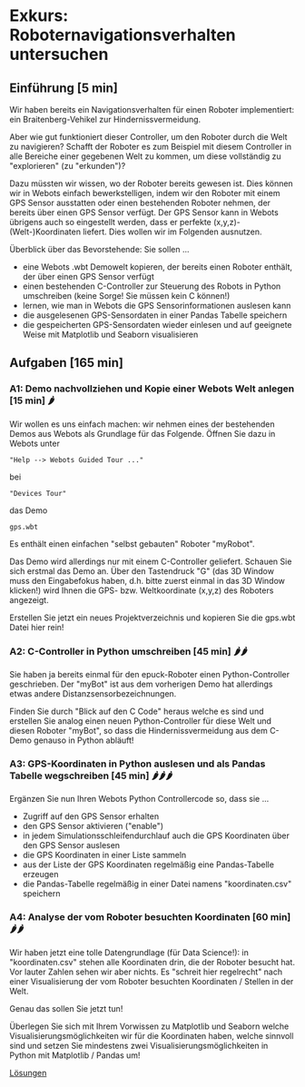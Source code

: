 # Exkurs: Roboternavigationsverhalten untersuchen

## Einführung [5 min]

Wir haben bereits ein Navigationsverhalten für einen Roboter implementiert: ein Braitenberg-Vehikel zur Hindernissvermeidung.

Aber wie gut funktioniert dieser Controller, um den Roboter durch die Welt zu navigieren? Schafft der Roboter es zum Beispiel mit diesem Controller in alle Bereiche einer gegebenen Welt zu kommen, um diese vollständig zu "explorieren" (zu "erkunden")?

Dazu müssten wir wissen, wo der Roboter bereits gewesen ist. Dies können wir in Webots einfach bewerkstelligen, indem wir den Roboter mit einem GPS Sensor ausstatten oder einen bestehenden Roboter nehmen, der bereits über einen GPS Sensor verfügt. Der GPS Sensor kann in Webots übrigens auch so eingestellt werden, dass er perfekte (x,y,z)-(Welt-)Koordinaten liefert. Dies wollen wir im Folgenden ausnutzen.

Überblick über das Bevorstehende: Sie sollen ...

- eine Webots .wbt Demowelt kopieren, der bereits einen Roboter enthält, der über einen GPS Sensor verfügt
- einen bestehenden C-Controller zur Steuerung des Robots in Python umschreiben (keine Sorge! Sie müssen kein C können!)
- lernen, wie man in Webots die GPS Sensorinformationen auslesen kann
- die ausgelesenen GPS-Sensordaten in einer Pandas Tabelle speichern
- die gespeicherten GPS-Sensordaten wieder einlesen und auf geeignete Weise mit Matplotlib und Seaborn visualisieren

## Aufgaben [165 min]

### A1: Demo nachvollziehen und Kopie einer Webots Welt anlegen [15 min] 🌶️

Wir wollen es uns einfach machen: wir nehmen eines der bestehenden Demos aus Webots als Grundlage für das Folgende. Öffnen Sie dazu in Webots unter

    "Help --> Webots Guided Tour ..."

bei 

    "Devices Tour"
    
das Demo

    gps.wbt

Es enthält einen einfachen "selbst gebauten" Roboter "myRobot".

Das Demo wird allerdings nur mit einem C-Controller geliefert. Schauen Sie sich erstmal das Demo an. Über den Tastendruck "G" (das 3D Window muss den Eingabefokus haben, d.h. bitte zuerst einmal in das 3D Window klicken!) wird Ihnen die GPS- bzw. Weltkoordinate (x,y,z) des Roboters angezeigt.

Erstellen Sie jetzt ein neues Projektverzeichnis und kopieren Sie die gps.wbt Datei hier rein!

### A2: C-Controller in Python umschreiben [45 min] 🌶️🌶️ 

Sie haben ja bereits einmal für den epuck-Roboter einen Python-Controller geschrieben. Der "myBot" ist aus dem vorherigen Demo hat allerdings etwas andere Distanzsensorbezeichnungen.

Finden Sie durch "Blick auf den C Code" heraus welche es sind und erstellen Sie analog einen neuen Python-Controller für diese Welt und diesen Roboter "myBot", so dass die Hindernissvermeidung aus dem C-Demo genauso in Python abläuft!

### A3: GPS-Koordinaten in Python auslesen und als Pandas Tabelle wegschreiben [45 min] 🌶️🌶️🌶

Ergänzen Sie nun Ihren Webots Python Controllercode so, dass sie ...

- Zugriff auf den GPS Sensor erhalten
- den GPS Sensor aktivieren ("enable")
- in jedem Simulationsschleifendurchlauf auch die GPS Koordinaten über den GPS Sensor auslesen
- die GPS Koordinaten in einer Liste sammeln
- aus der Liste  der GPS Koordinaten regelmäßig eine Pandas-Tabelle erzeugen
- die Pandas-Tabelle regelmäßig in einer Datei namens "koordinaten.csv" speichern

### A4: Analyse der vom Roboter besuchten Koordinaten [60 min] 🌶️🌶️

Wir haben jetzt eine tolle Datengrundlage (für Data Science!): in "koordinaten.csv" stehen alle Koordinaten drin, die der Roboter besucht hat. Vor lauter Zahlen sehen wir aber nichts. Es "schreit hier regelrecht" nach einer Visualisierung der vom Roboter besuchten Koordinaten / Stellen in der Welt.

Genau das sollen Sie jetzt tun!

Überlegen Sie sich mit Ihrem Vorwissen zu Matplotlib und Seaborn welche Visualisierungsmöglichkeiten wir für die Koordinaten haben, welche sinnvoll sind und setzen Sie mindestens zwei Visualisierungsmöglichkeiten in Python mit Matplotlib / Pandas um!

[Lösungen](webots_navigationsverhalten_loesungen.md)
